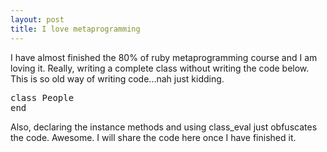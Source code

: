 ```yaml
---
layout: post
title: I love metaprogramming
---
```


I have almost finished the 80% of ruby metaprogramming course and I am loving it. Really, writing a complete class without writing the code below. This is so old way of writing code...nah just kidding.

<pre>class People
end
</pre>

Also, declaring the instance methods and using class\_eval just obfuscates the code. Awesome. I will share the code here once I have finished it.